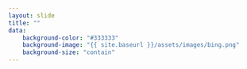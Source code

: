 ```yaml
---
layout: slide
title: ""
data:
    background-color: "#333333"
    background-image: "{{ site.baseurl }}/assets/images/bing.png"
    background-size: "contain"
---
```


